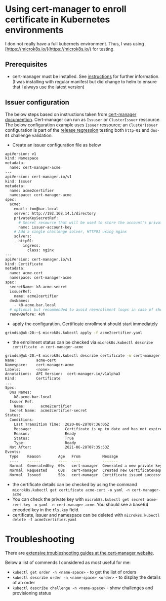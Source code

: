 <!-- markdownlint-disable  MD013 -->
<!-- wiki-title Using cert manager to enroll certificate in Kubernetes environments -->
# Using cert-manager to enroll certificate in Kubernetes environments

I don not really have a full kubernets environment. Thus, I was using [https://microk8s.io/](https://microk8s.io/) for testing.

## Prerequisites

- cert-manager must be installed. See [instructions](https://cert-manager.io/docs/installation/kubernetes/) for further information. (I was installing with regular manifest but did change to helm to ensure that I always use the latest version)

## Issuer configuration

The below steps based on instructions taken from [cert-manager documention](https://cert-manager.io/docs/configuration/acme/). Cert-manager can run as `Issuser` or `ClusterIssuer` ressource. The below configuration example uses `Issuer` ressource; an `ClusterIssuer` configuration is part of the [release regression](../.github/k8s-cert-mgr-http-01.yml) testing both `http-01` and `dns-01` challenge validation.

- Create an issuer configuration file as below

```bash
apiVersion: v1
kind: Namespace
metadata:
  name: cert-manager-acme
---
apiVersion: cert-manager.io/v1
kind: Issuer
metadata:
  name: acme2certifier
  namespace: cert-manager-acme
spec:
  acme:
    email: foo@bar.local
    server: http://192.168.14.1/directory
    privateKeySecretRef:
      # Secret resource that will be used to store the account's private key.
      name: issuer-account-key
    # Add a single challenge solver, HTTP01 using nginx
    solvers:
    - http01:
        ingress:
          class: nginx
---
apiVersion: cert-manager.io/v1
kind: Certificate
metadata:
  name: acme-cert
  namespace: cert-manager-acme
spec:
  secretName: k8-acme-secret
  issuerRef:
    name: acme2certifier
  dnsNames:
    - k8-acme.bar.local
  # optional but recommended to avoid reenrollment loops in case of short certificate lifetimes
  renewBefore: 48h
```

- apply the configuration. Certificate enrollment should start immediately

```bash
grindsa@ub-20:~$ microk8s.kubectl apply -f acme2certifier.yaml
```

- the enrollment status can be checked via `microk8s.kubectl describe certificate -n cert-manager-acme`

``` bash
grindsa@ub-20:~$ microk8s.kubectl describe certificate -n cert-manager-acme
Name:         acme-cert
Namespace:    cert-manager-acme
Labels:       <none>
Annotations:  API Version:  cert-manager.io/v1alpha3
Kind:         Certificate
...
Spec:
  Dns Names:
    k8-acme.bar.local
  Issuer Ref:
    Name:       acme2certifier
  Secret Name:  acme2certifier-secret
Status:
  Conditions:
    Last Transition Time:  2020-06-28T07:36:05Z
    Message:               Certificate is up to date and has not expired
    Reason:                Ready
    Status:                True
    Type:                  Ready
  Not After:               2021-06-28T07:35:53Z
Events:
  Type    Reason        Age   From          Message
  ----    ------        ----  ----          -------
  Normal  GeneratedKey  60s   cert-manager  Generated a new private key
  Normal  Requested     60s   cert-manager  Created new CertificateRequest resource "acme-cert-3129588559"
  Normal  Issued        58s   cert-manager  Certificate issued successfully
```

- the certificate details can be checked by using the command `microk8s.kubectl get certificate acme-cert -o yaml -n cert-manager-acme`
- You can check the private key with `microk8s.kubectl get secret acme-cert-key -o yaml -n cert-manager-acme`. You should see a base64 encoded key in the `tls.key` field.
- certificate, issuer and namespace can be deleted with `microk8s.kubectl delete -f acme2certifier.yaml`

# Troubleshooting

There are [extensive troubleshooting guides at the cert-manager website](https://cert-manager.io/docs/faq/acme/).

Below a list of commends I considered as most useful for me:

- `kubectl get order -n <name-space>` - to get the list of orders
- `kubectl describe order -n <name-space> <order>` - to display the details of an order
- `kubectl describe challenge -n <name-space>` - show challenges and provisioning status
